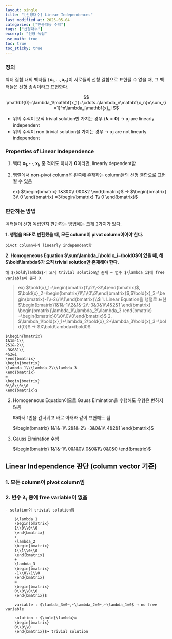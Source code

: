 ```yaml
---
layout: single
title: "[선형대수] Linear Independences"
last_modified_at: 2025-05-04
categories: ["인공지능 수학"]
tags: ["선형대수"]
excerpt: "선형 독립"
use_math: true
toc: true
toc_sticky: true
---
```



### 정의

벡터 집합 내의 벡터들 $\{\mathbf{x_1},\dots,\mathbf{x_n}\}$이 서로들의 선형 결합으로 표현될 수 없을 때, 그 벡터들은 선형 종속이라고 표현한다.

$$
\mathbf{0}=\lambda_1\mathbf{x_1}+\cdots+\lambda_n\mathbf{x_n}=\sum_{i=1}^n\lambda_i\mathbf{x}_i
$$

- 위의 수식이 오직 trivial solution만 가지는 경우 $(\boldsymbol\lambda=\mathbf{0})$ → $\mathbf{x}_i$ are linearly independent
- 위의 수식이 non tirivial solution을 가지는 경우 → $\mathbf{x}_i$ are not linearly independent

### Properties of Linear Independence

1. 벡터 $\mathbf{x_1},\cdots,\mathbf{x_k}$ 중 적어도 하나가 $\mathbf{0}$이라면, linearly dependent함
2. 행렬에서 non-pivot column은 왼쪽에 존재하는 column들의 선형 결합으로 표현될 수 있음
    
    ex) $\begin{bmatrix}
    1&3&0\\
    0&0&2
    \end{bmatrix}$ → $\begin{bmatrix}
    3\\
    0
    \end{bmatrix}
    =3\begin{bmatrix}
    1\\
    0
    \end{bmatrix}$

### 판단하는 방법

벡터들이 선형 독립인지 판단하는 방법에는 크게 2가지가 있다.

**1. 행렬을 REF로 변환했을 때, 모든 column이 pivot column이어야 한다.**
    
    pivot column끼리 linearly independent함
    
**2. Homogeneous Equation $\sum\lambda_i\bold x_i=\bold0$이 있을 때, 해 $\bold\lambda$가 오직 trivial solution만 존재해야 한다.**
    
    해 $\bold\lambda$가 오직 trivial solution만 존재 ↔ 변수 $\lambda_i$에 free variable이 존재 X
    
> ex) $\bold{x}_1=\begin{bmatrix}1\\2\\-3\\4\end{bmatrix}$, $\bold{x}_2=\begin{bmatrix}1\\1\\0\\2\end{bmatrix}$,$\bold{x}_3=\begin{bmatrix}-1\\-2\\1\\1\end{bmatrix}\\$
	1. Linear Equation을 행렬로 표현
        $\begin{bmatrix}1&1&-1\\2&1&-2\\-3&0&1\\4&2&1    \end{bmatrix}
    \begin{bmatrix}\lambda_1\\\lambda_2\\\lambda_3    \end{bmatrix}
    =\begin{bmatrix}0\\0\\0\\0\end{bmatrix}$
    2. 
    $\lambda_1\bold{x}_1+\lambda_2\bold{x}_2+\lambda_3\bold{x}_3=\bold{0}$ → $X\bold\lambda=\bold0$
    
    $\begin{bmatrix}
    1&1&-1\\
    2&1&-2\\
    -3&0&1\\
    4&2&1
    \end{bmatrix}
    \begin{bmatrix}
    \lambda_1\\\lambda_2\\\lambda_3
    \end{bmatrix}
    =
    \begin{bmatrix}
    0\\0\\0\\0
    \end{bmatrix}$
    
2. Homogeneous Equation이므로 Gauss Elmination을 수행해도 우항은 변하지 않음
    
    따라서 1번을 건너뛰고 바로 아래와 같이 표현해도 됨
    
    $\begin{bmatrix}
    1&1&-1\\
    2&1&-2\\
    -3&0&1\\
    4&2&1
    \end{bmatrix}$
    
3. Gauss Elmination 수행
    
    $\begin{bmatrix}
    1&1&-1\\
    0&1&0\\
    0&0&1\\
    0&0&0
    \end{bmatrix}$
    
## Linear Independence 판단 (column vector 기준)

### 1. 모든 column이 pivot column임

### 2. 변수 $\lambda_i$ 중에 free variable이 없음
    - solution이 trivial solution임
        
        $\lambda_1
        \begin{bmatrix}
        1\\0\\0\\0
        \end{bmatrix}
        +
        \lambda_2
        \begin{bmatrix}
        1\\1\\0\\0
        \end{bmatrix}
        +
        \lambda_3
        \begin{bmatrix}
        -1\\0\\1\\0
        \end{bmatrix}
        =
        \begin{bmatrix}
        0\\0\\0\\0
        \end{bmatrix}$
        
        variable : $\lambda_3=0~,~\lambda_2=0~,~\lambda_1=0$ → no free variable
        
        solution : $\bold{\lambda}=
        \begin{bmatrix}
        0\\0\\0
        \end{bmatrix}$→ trivial solution
        
</aside>
